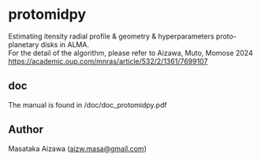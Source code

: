 
# protomidpy
Estimating itensity radial profile & geometry & hyperparameters proto-planetary disks in ALMA.  
For the detail of the algorithm, please refer to Aizawa, Muto, Momose 2024  
https://academic.oup.com/mnras/article/532/2/1361/7699107

## doc 
The manual is found in /doc/doc_protomidpy.pdf


## Author
Masataka Aizawa (aizw.masa@gmail.com)
